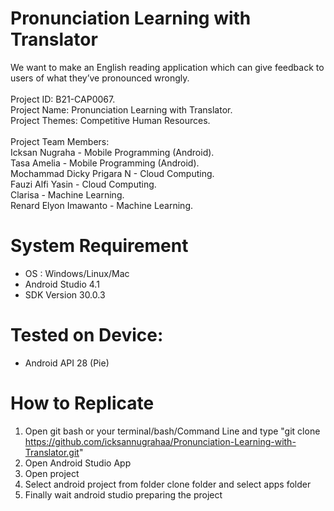 # Pronunciation Learning with Translator
We want to make an English reading application which can give feedback to users of what they’ve pronounced wrongly.<br>
<br>
Project ID: B21-CAP0067.<br>
Project Name: Pronunciation Learning with Translator.<br>
Project Themes: Competitive Human Resources.<br>
<br>
Project Team Members:<br>
Icksan Nugraha - Mobile Programming (Android).<br>
Tasa Amelia - Mobile Programming (Android).<br>
Mochammad Dicky Prigara N - Cloud Computing.<br>
Fauzi Alfi Yasin - Cloud Computing.<br>
Clarisa - Machine Learning.<br>
Renard Elyon Imawanto - Machine Learning.<br>

# System Requirement
* OS : Windows/Linux/Mac <br>
* Android Studio 4.1 <br>
* SDK Version 30.0.3 <br>

# Tested on Device:
* Android API 28 (Pie)

# How to Replicate 
1. Open git bash or your terminal/bash/Command Line and type "git clone https://github.com/icksannugrahaa/Pronunciation-Learning-with-Translator.git" <br>
2. Open Android Studio App<br>
3. Open project<br>
4. Select android project from folder clone folder and select apps folder<br>
5. Finally wait android studio preparing the project<br>
